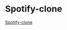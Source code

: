 # Spotify-clone

<a href="pages/MyStore.html"> <i class="bx bxs-shopping-bag-alt"></i>Spotify-clone</a>

